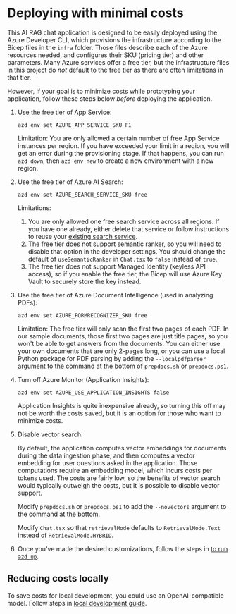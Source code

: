 # Deploying with minimal costs

This AI RAG chat application is designed to be easily deployed using the Azure Developer CLI, which provisions the infrastructure according to the Bicep files in the `infra` folder. Those files describe each of the Azure resources needed, and configures their SKU (pricing tier) and other parameters. Many Azure services offer a free tier, but the infrastructure files in this project do *not* default to the free tier as there are often limitations in that tier.

However, if your goal is to minimize costs while prototyping your application, follow these steps below _before_ deploying the application.

1. Use the free tier of App Service:

    ```shell
    azd env set AZURE_APP_SERVICE_SKU F1
    ```

    Limitation: You are only allowed a certain number of free App Service instances per region. If you have exceeded your limit in a region, you will get an error during the provisioning stage. If that happens, you can run `azd down`, then `azd env new` to create a new environment with a new region.

2. Use the free tier of Azure AI Search:

    ```shell
    azd env set AZURE_SEARCH_SERVICE_SKU free
    ```

    Limitations:
    1. You are only allowed one free search service across all regions.
    If you have one already, either delete that service or follow instructions to
    reuse your [existing search service](../README.md#existing-azure-ai-search-resource).
    2. The free tier does not support semantic ranker, so you will need to disable
    that option in the developer settings. You should change the default of `useSemanticRanker`
    in `Chat.tsx` to `false` instead of `true`.
    3. The free tier does not support Managed Identity (keyless API access),
    so if you enable the free tier, the Bicep will use Azure Key Vault to securely store the key instead.

3. Use the free tier of Azure Document Intelligence (used in analyzing PDFs):

    ```shell
    azd env set AZURE_FORMRECOGNIZER_SKU free
    ```

    Limitation: The free tier will only scan the first two pages of each PDF.
    In our sample documents, those first two pages are just title pages,
    so you won't be able to get answers from the documents.
    You can either use your own documents that are only 2-pages long,
    or you can use a local Python package for PDF parsing by adding the `--localpdfparser`
    argument to the command at the bottom of `prepdocs.sh` or `prepdocs.ps1`.

3. Turn off Azure Monitor (Application Insights):

    ```shell
    azd env set AZURE_USE_APPLICATION_INSIGHTS false
    ```

    Application Insights is quite inexpensive already, so turning this off may not be worth the costs saved,
    but it is an option for those who want to minimize costs.

4. Disable vector search:

    By default, the application computes vector embeddings for documents during the data ingestion phase,
    and then computes a vector embedding for user questions asked in the application.
    Those computations require an embedding model, which incurs costs per tokens used. The costs are fairly low,
    so the benefits of vector search would typically outweigh the costs, but it is possible to disable vector support.

    Modify `prepdocs.sh` or `prepdocs.ps1` to add the `--novectors` argument to the command at the bottom.

    Modify `Chat.tsx` so that `retrievalMode` defaults to `RetrievalMode.Text` instead of `RetrievalMode.HYBRID`.

5. Once you've made the desired customizations, follow the steps in [to run `azd up`](../README.md#deploying-from-scratch).

## Reducing costs locally

To save costs for local development, you could use an OpenAI-compatible model.
Follow steps in [local development guide](localdev.md#using-a-local-openai-compatible-api).
